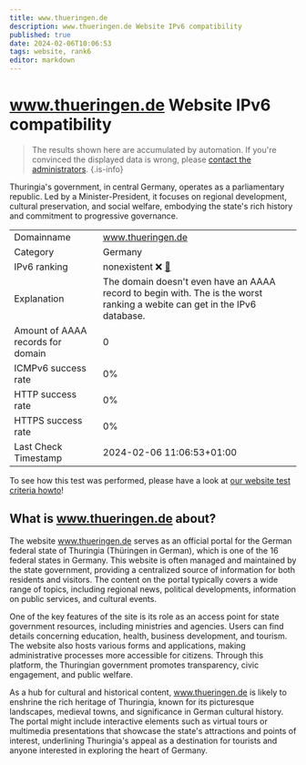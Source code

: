 ```yaml
---
title: www.thueringen.de
description: www.thueringen.de Website IPv6 compatibility
published: true
date: 2024-02-06T10:06:53
tags: website, rank6
editor: markdown
---
```


# www.thueringen.de Website IPv6 compatibility

> The results shown here are accumulated by automation. If you're convinced the displayed data is wrong, please [contact the administrators](/howto/chat). 
{.is-info}

Thuringia's government, in central Germany, operates as a parliamentary republic. Led by a Minister-President, it focuses on regional development, cultural preservation, and social welfare, embodying the state's rich history and commitment to progressive governance.


|   |   |
| - | - |
| Domainname | www.thueringen.de
| Category | Germany |
| IPv6 ranking | nonexistent :x: [🔗](/howto/ranking) |
| Explanation | The domain doesn't even have an AAAA record to begin with. The is the worst ranking a webite can get in the IPv6 database. |
| Amount of AAAA records for domain | 0 |
| ICMPv6 success rate | 0%|
| HTTP success rate | 0% |
| HTTPS success rate | 0% |
| Last Check Timestamp | 2024-02-06 11:06:53+01:00 |

To see how this test was performed, please have a look at [our website test criteria howto](/howto/testcriteria/website)!


## What is www.thueringen.de about?
The website www.thueringen.de serves as an official portal for the German federal state of Thuringia (Thüringen in German), which is one of the 16 federal states in Germany. This website is often managed and maintained by the state government, providing a centralized source of information for both residents and visitors. The content on the portal typically covers a wide range of topics, including regional news, political developments, information on public services, and cultural events.

One of the key features of the site is its role as an access point for state government resources, including ministries and agencies. Users can find details concerning education, health, business development, and tourism. The website also hosts various forms and applications, making administrative processes more accessible for citizens. Through this platform, the Thuringian government promotes transparency, civic engagement, and public welfare.

As a hub for cultural and historical content, www.thueringen.de is likely to enshrine the rich heritage of Thuringia, known for its picturesque landscapes, medieval towns, and significance in German cultural history. The portal might include interactive elements such as virtual tours or multimedia presentations that showcase the state's attractions and points of interest, underlining Thuringia's appeal as a destination for tourists and anyone interested in exploring the heart of Germany.


